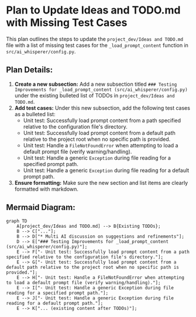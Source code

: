 # Plan to Update Ideas and TODO.md with Missing Test Cases

This plan outlines the steps to update the `project_dev/Ideas and TODO.md` file with a list of missing test cases for the `_load_prompt_content` function in `src/ai_whisperer/config.py`.

## Plan Details:

1.  **Create a new subsection:** Add a new subsection titled `### Testing Improvements for _load_prompt_content (src/ai_whisperer/config.py)` under the existing bulleted list of TODOs in `project_dev/Ideas and TODO.md`.
2.  **Add test cases:** Under this new subsection, add the following test cases as a bulleted list:
    *   Unit test: Successfully load prompt content from a path specified relative to the configuration file's directory.
    *   Unit test: Successfully load prompt content from a default path relative to the project root when no specific path is provided.
    *   Unit test: Handle a `FileNotFoundError` when attempting to load a default prompt file (verify warning/handling).
    *   Unit test: Handle a generic `Exception` during file reading for a specified prompt path.
    *   Unit test: Handle a generic `Exception` during file reading for a default prompt path.
3.  **Ensure formatting:** Make sure the new section and list items are clearly formatted with markdown.

## Mermaid Diagram:

```mermaid
graph TD
    A[project_dev/Ideas and TODO.md] --> B{Existing TODOs};
    B --> C["..."];
    B --> D["* Multi AI discussion on suggestions and refinements"];
    D --> E["### Testing Improvements for _load_prompt_content (src/ai_whisperer/config.py)"];
    E --> F["- Unit test: Successfully load prompt content from a path specified relative to the configuration file's directory."];
    E --> G["- Unit test: Successfully load prompt content from a default path relative to the project root when no specific path is provided."];
    E --> H["- Unit test: Handle a FileNotFoundError when attempting to load a default prompt file (verify warning/handling)."];
    E --> I["- Unit test: Handle a generic Exception during file reading for a specified prompt path."];
    E --> J["- Unit test: Handle a generic Exception during file reading for a default prompt path."];
    E --> K["... (existing content after TODOs)"];